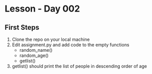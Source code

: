 # Lesson - Day 002

## First Steps

1. Clone the repo on your local machine
2. Edit assignment.py and add code to the empty functions
   - random_name()
   - random_age()
   - getlist()
3. getlist() should print the list of people in descending order of age